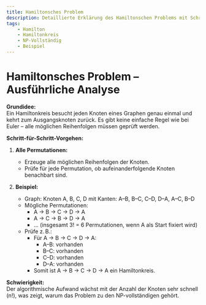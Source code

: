 ```yaml
---
title: Hamiltonsches Problem
description: Detaillierte Erklärung des Hamiltonschen Problems mit Schritt-für-Schritt-Darstellung, warum das Problem NP-vollständig ist, anhand eines konkreten Graphen.
tags:
    - Hamilton
    - Hamiltonkreis
    - NP-Vollständig
    - Beispiel
---
```


# Hamiltonsches Problem – Ausführliche Analyse

**Grundidee:**  
Ein Hamiltonkreis besucht jeden Knoten eines Graphen genau einmal und kehrt zum Ausgangsknoten zurück. Es gibt keine einfache Regel wie bei Euler – alle möglichen Reihenfolgen müssen geprüft werden.

**Schritt-für-Schritt-Vorgehen:**  
1. **Alle Permutationen:**  
   - Erzeuge alle möglichen Reihenfolgen der Knoten.  
   - Prüfe für jede Permutation, ob aufeinanderfolgende Knoten benachbart sind.

2. **Beispiel:**  
   - Graph: Knoten A, B, C, D mit Kanten: A–B, B–C, C–D, D–A, A–C, B–D  
   - Mögliche Permutationen:  
     - A → B → C → D → A  
     - A → C → B → D → A  
     - … (insgesamt 3! = 6 Permutationen, wenn A als Start fixiert wird)  
   - Prüfe z. B.:  
     - Für A → B → C → D → A:  
       - A–B: vorhanden  
       - B–C: vorhanden  
       - C–D: vorhanden  
       - D–A: vorhanden  
     - Somit ist A → B → C → D → A ein Hamiltonkreis.

**Schwierigkeit:**  
Der algorithmische Aufwand wächst mit der Anzahl der Knoten sehr schnell (n!), was zeigt, warum das Problem zu den NP-vollständigen gehört.

